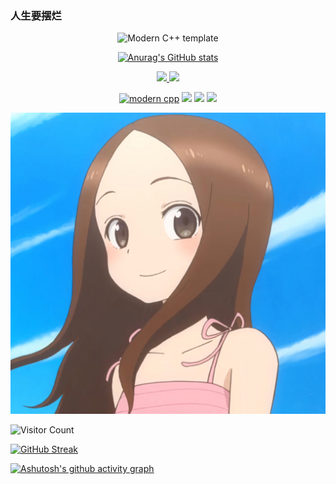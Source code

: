 ### 人生要摆烂
<div id="title" align=center>

![Modern C++ template][github-sub-title:img]

[![Anurag's GitHub stats](https://github-readme-stats.vercel.app/api?username=jvzishisuande&show_icons=true&theme=tokyonight)](https://b23.tv/iEJTnPp)


<p align="center">
<a href="https://github.com/jvzishisuande"><img src="https://img.shields.io/badge/GitHub-jvzishisuande-blue?logo=github" />
<a href="https://space.bilibili.com/1377023540"><img src="https://img.shields.io/badge/哔哩哔哩-风信子没有梦-pink?logo=bilibili" /></a>

</p>

[![modern cpp](https://img.shields.io/badge/游戏-原神！%20启动！-orange)]() 
![](https://img.shields.io/badge/讨厌-学习-yellow) 
![](https://img.shields.io/badge/性格-社恐-red) 
![](https://img.shields.io/badge/爱好-二次元-red)

</div>

![头像](image/头像.jpg)

![Visitor Count](https://profile-counter.glitch.me/jvzishisuande/count.svg)

[github-sub-title:img]: https://readme-typing-svg.herokuapp.com?font=Segoe+Script&center=true&lines=桔子是酸的jvzishisuande

<a href="https://git.io/streak-stats">
    <img src="https://streak-stats.demolab.com?user=jvzishisuande&theme=dark&hide_border=%E9%94%99%E8%AF%AF%E7%9A%84" alt="GitHub Streak" />
</a>

[![Ashutosh's github activity graph](https://github-readme-activity-graph.vercel.app/graph?username=Ashutosh00710&theme=react-dark)](https://github.com/ashutosh00710/github-readme-activity-graph)

